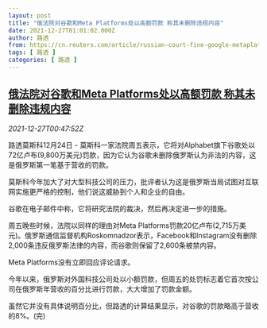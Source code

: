 ```yaml
---
layout: post
title: "俄法院对谷歌和Meta Platforms处以高额罚款 称其未删除违规内容"
date: 2021-12-27T01:01:02.000Z
author: 路透
from: https://cn.reuters.com/article/russian-court-fine-google-metaplatform-1-idCNKBS2J600Q
tags: [ 路透 ]
categories: [ 路透 ]
---
```

<!--1640566862000-->
[俄法院对谷歌和Meta Platforms处以高额罚款 称其未删除违规内容](https://cn.reuters.com/article/russian-court-fine-google-metaplatform-1-idCNKBS2J600Q)
------

<div>
<div><i>2021-12-27T00:47:52Z</i></div><p>路透莫斯科12月24日 - 莫斯科一家法院周五表示，它将对Alphabet旗下谷歌处以72亿卢布(9,800万美元)罚款，因为它认为谷歌未删除俄罗斯认为非法的内容，这是俄罗斯第一笔基于营收的罚款。</p><p>莫斯科今年加大了对大型科技公司的压力，批评者认为这是俄罗斯当局试图对互联网实施更严格的控制，他们说这威胁到个人和企业的自由。</p><p>谷歌在电子邮件中称，它将研究法院的裁决，然后再决定进一步的措施。</p><p>周五晚些时候，法院以同样的理由对Meta Platforms罚款20亿卢布(2,715万美元)。俄罗斯通信监督机构Roskomnadzor表示，Facebook和Instagram没有删除2,000条违反俄罗斯法律的内容，而谷歌则保留了2,600条被禁内容。</p><p>Meta Platforms没有立即回应评论请求。</p><p>今年以来，俄罗斯对外国科技公司处以小额罚款，但周五的处罚标志着它首次按公司在俄罗斯年营收的百分比进行罚款，大大增加了罚款金额。</p><p>虽然它并没有具体说明百分比，但路透的计算结果显示，对谷歌的罚款略高于营收的8%。(完)</p>
</div>

